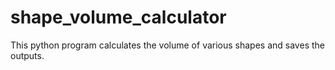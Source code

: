# shape_volume_calculator
This python program calculates the volume of various shapes and saves the outputs.

